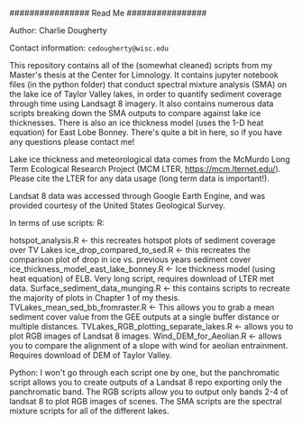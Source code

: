 ################ Read Me ################

Author: Charlie Dougherty

Contact information: `cedougherty@wisc.edu`

This repository contains all of the (somewhat cleaned) scripts from my Master's thesis at the Center for Limnology. It contains jupyter notebook files (in the python folder) that conduct spectral mixture 
analysis (SMA) on the lake ice of Taylor Valley lakes, in order to quantify sediment coverage through time using Landsagt 8 imagery. It also contains numerous data scripts breaking down the SMA outputs to compare against lake ice thicknesses. There is also an ice thickness model (uses the 1-D heat equation) for East Lobe Bonney. There's quite a bit in here, so if you have any questions please contact me!

Lake ice thickness and meteorological data comes from the McMurdo Long Term Ecological Research Project (MCM LTER, https://mcm.lternet.edu/). Please cite the LTER for any data usage (long term data is important!). 

Landsat 8 data was accessed through Google Earth Engine, and was provided courtesy of the United States Geological Survey. 

In terms of use scripts: 
R: 

hotspot_analysis.R <- this recreates hotspot plots of sediment coverage over TV Lakes
ice_drop_compared_to_sed.R <- this recreates the comparison plot of drop in ice vs. previous years sediment cover
ice_thickness_model_east_lake_bonney.R <- Ice thickness model (using heat equation) of ELB. Very long script, requires download of LTER met data. 
Surface_sediment_data_munging.R <- this contains scripts to recreate the majority of plots in Chapter 1 of my thesis. 
TVLakes_mean_sed_bb_fromraster.R <- This allows you to grab a mean sediment cover value from the GEE outputs at a single buffer distance or multiple distances. 
TVLakes_RGB_plotting_separate_lakes.R <- allows you to plot RGB images of Landsat 8 images. 
Wind_DEM_for_Aeolian.R <- allows you to compare the alignment of a slope with wind for aeolian entrainment. Requires download of DEM of Taylor Valley. 

Python: 
I won't go through each script one by one, but the panchromatic script allows you to create outputs of a Landsat 8 repo exporting only the panchromatic band. The RGB scripts allow you to output only bands 2-4 of landsat 8 to plot RGB images of scenes. The SMA scripts are the spectral mixture scripts for all of the different lakes. 
